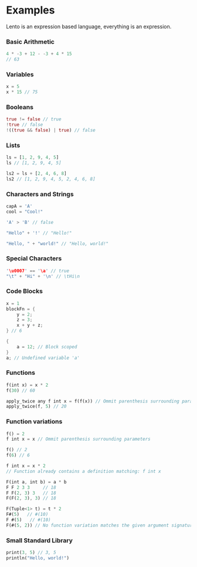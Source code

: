 # Examples

Lento is an expression based language, everything is an expression.

### Basic Arithmetic

```rust
4 * -3 + 12 - -3 + 4 * 15
// 63
```

### Variables

```rust
x = 5
x * 15 // 75
```

### Booleans

```rust
true != false // true
!true // false
!((true && false) | true) // false
```

### Lists

```rust
ls = [1, 2, 9, 4, 5]
ls // [1, 2, 9, 4, 5]

ls2 = ls + [2, 4, 6, 8]
ls2 // [1, 2, 9, 4, 5, 2, 4, 6, 8]
```

### Characters and Strings

```rust
capA = 'A'
cool = "Cool!"

'A' > 'B' // false

"Hello" + '!' // "Hello!"

"Hello, " + "world!" // "Hello, world!"
```

### Special Characters

```rust
'\u0007' == '\a' // true
"\t" + "Hi" + '\n' // \tHi\n
```

### Code Blocks

```rust
x = 1
blockFn = {
	y = 2;
	z = 3;
	x + y + z;
} // 6

{
	a = 12; // Block scoped
}
a; // Undefined variable 'a'

```

### Functions

```rust
f(int x) = x * 2
f(30) // 60

apply_twice any f int x = f(f(x)) // Ommit parenthesis surrounding parameters
apply_twice(f, 5) // 20
```

### Function variations

```rust
f() = 2
f int x = x // Ommit parenthesis surrounding parameters

f() // 2
f(6) // 6

f int x = x * 2
// Function already contains a definition matching: f int x

F(int a, int b) = a * b
F F 2 3 3     // 18
F F(2, 3) 3   // 18
F(F(2, 3), 3) // 18

F(Tuple<1> t) = t * 2
F#(5)   // #(10)
F #(5)   // #(10)
F(#(5, 2)) // No function variation matches the given argument signature 'F(Tuple<2>)'
```

### Small Standard Library

```rust
print(3, 5) // 3, 5
println("Hello, world!")
```
